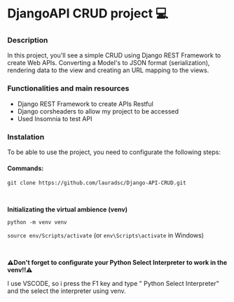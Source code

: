 <h1>DjangoAPI CRUD project 💻</h1>

<h3>Description</h3>
<p>In this project, you'll see a simple CRUD using Django REST Framework to create Web APIs. Converting a Model's to JSON format (serialization), rendering data to the view and creating an URL mapping to the views.</p>

<h3>Functionalities and main resources</h3>

- Django REST Framework to create APIs Restful <br>
- Django corsheaders to allow my project to be accessed
- Used Insomnia to test API

<h3>Instalation</h3>

<p>To be able to use the project, you need to configurate the following steps:</p>

<h4>Commands:</h4>

<p><code>git clone https://github.com/lauradsc/Django-API-CRUD.git</code></p>

<br>

<b>Initializating the virtual ambience (venv)</b><br>
<p><code>python -m venv venv</code></p>
<p><code>source env/Scripts/activate</code> (or <code>env\Scripts\activate</code> in Windows)</p>

<br>

<b>⚠️Don't forget to configurate your Python Select Interpreter to work in the venv‼⚠️</b>
<p>I use VSCODE, so i press the F1 key and type " Python Select Interpreter" and the select the interpreter using venv.</p>





